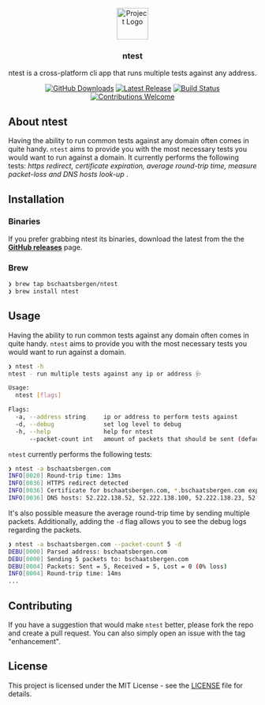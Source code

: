 <p align="center"><img src="https://twemoji.maxcdn.com/2/svg/1fa7a.svg" height="64" alt="Project Logo"></p>
<h3 align="center">ntest</h3>
<p align="center">ntest is a cross-platform cli app that runs multiple tests against any address.</p>
<p align="center">
    <a href="https://github.com/bschaatsbergen/ntest/releases"><img src="https://img.shields.io/github/downloads/bschaatsbergen/ntest/total.svg" alt="GitHub Downloads"></a>
    <a href="https://github.com/bschaatsbergen/ntest/releases/latest"><img src="https://img.shields.io/github/release/bschaatsbergen/ntest.svg" alt="Latest Release"></a>
    <a href="https://github.com/bschaatsbergen/ntest/actions/workflows/go-ci.yaml"><img src="https://img.shields.io/github/workflow/status/bschaatsbergen/ntest/Go" alt="Build Status"></a>
    <a href="https://github.com/bschaatsbergen/ntest/issues"><img src="https://img.shields.io/badge/contributions-welcome-ff69b4.svg" alt="Contributions Welcome"></a>
</p>

## About ntest

Having the ability to run common tests against any domain often comes in quite handy. `ntest` aims to provide you with the most necessary tests you would want to run against a domain. It currently performs the following tests: <i> https redirect, certificate expiration, average round-trip time, measure packet-loss and DNS hosts look-up </i>.

## Installation

### Binaries

If you prefer grabbing ntest its binaries, download the latest from the the **[GitHub releases](https://github.com/bschaatsbergen/ntest/releases)** page.

### Brew

```sh
❯ brew tap bschaatsbergen/ntest
❯ brew install ntest
```

## Usage

Having the ability to run common tests against any domain often comes in quite handy. `ntest` aims to provide you with the most necessary tests you would want to run against a domain.

```sh
❯ ntest -h
ntest - run multiple tests against any ip or address 🩺

Usage:
  ntest [flags]

Flags:
  -a, --address string     ip or address to perform tests against
  -d, --debug              set log level to debug
  -h, --help               help for ntest
      --packet-count int   amount of packets that should be sent (default 1)
```

`ntest` currently performs the following tests:

```sh
❯ ntest -a bschaatsbergen.com
INFO[0020] Round-trip time: 13ms
INFO[0036] HTTPS redirect detected
INFO[0036] Certificate for bschaatsbergen.com, *.bschaatsbergen.com expires in 186 days
INFO[0036] DNS hosts: 52.222.138.52, 52.222.138.100, 52.222.138.23, 52.222.138.36
```

It's also possible measure the average round-trip time by sending multiple packets.
Additionally, adding the `-d` flag allows you to see the debug logs regarding the packets.

```sh
❯ ntest -a bschaatsbergen.com --packet-count 5 -d
DEBU[0000] Parsed address: bschaatsbergen.com
DEBU[0000] Sending 5 packets to: bschaatsbergen.com
DEBU[0004] Packets: Sent = 5, Received = 5, Lost = 0 (0% loss)
INFO[0004] Round-trip time: 14ms
...
```

## Contributing

If you have a suggestion that would make `ntest` better, please fork the repo and create a pull request. You can also simply open an issue with the tag "enhancement".

## License

This project is licensed under the MIT License - see the [LICENSE](LICENSE) file for details.
